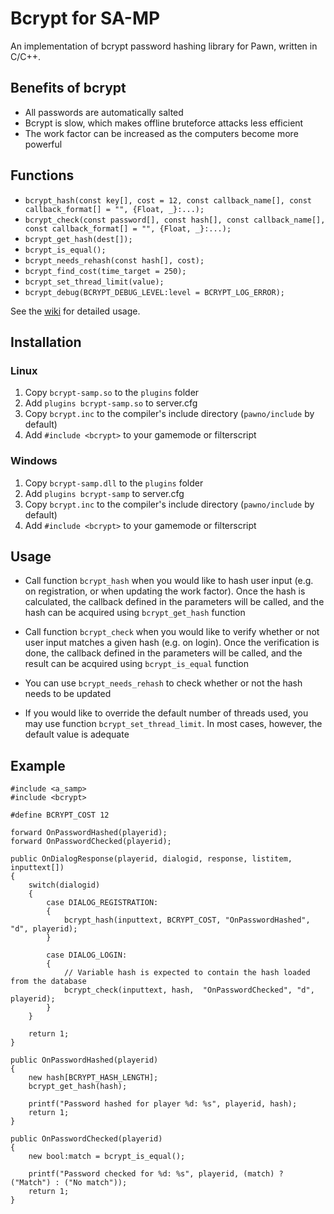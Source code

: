 # Bcrypt for SA-MP

An implementation of bcrypt password hashing library for Pawn, written in C/C++.

## Benefits of bcrypt

- All passwords are automatically salted
- Bcrypt is slow, which makes offline bruteforce attacks less efficient
- The work factor can be increased as the computers become more powerful

## Functions

- `bcrypt_hash(const key[], cost = 12, const callback_name[], const callback_format[] = "", {Float, _}:...);`
- `bcrypt_check(const password[], const hash[], const callback_name[], const callback_format[] = "", {Float, _}:...);`
- `bcrypt_get_hash(dest[]);`
- `bcrypt_is_equal();`
- `bcrypt_needs_rehash(const hash[], cost);`
- `bcrypt_find_cost(time_target = 250);`
- `bcrypt_set_thread_limit(value);`
- `bcrypt_debug(BCRYPT_DEBUG_LEVEL:level = BCRYPT_LOG_ERROR);`

See the [wiki](https://github.com/lassir/bcrypt-samp/wiki) for detailed usage.

## Installation

### Linux

1. Copy `bcrypt-samp.so` to the `plugins` folder
2. Add `plugins bcrypt-samp.so` to server.cfg
3. Copy `bcrypt.inc` to the compiler's include directory (`pawno/include` by default)
4. Add `#include <bcrypt>` to your gamemode or filterscript

### Windows

1. Copy `bcrypt-samp.dll` to the `plugins` folder
2. Add `plugins bcrypt-samp` to server.cfg
3. Copy `bcrypt.inc` to the compiler's include directory (`pawno/include` by default)
4. Add `#include <bcrypt>` to your gamemode or filterscript

## Usage

- Call function `bcrypt_hash` when you would like to hash user input (e.g. on registration, or when updating the work factor). Once the hash is calculated, the callback defined in the parameters will be called, and the hash can be acquired using `bcrypt_get_hash` function

- Call function `bcrypt_check` when you would like to verify whether or not user input matches a given hash (e.g. on login). Once the verification is done, the callback defined in the parameters will be called, and the result can be acquired using `bcrypt_is_equal` function

- You can use `bcrypt_needs_rehash` to check whether or not the hash needs to be updated

- If you would like to override the default number of threads used, you may use function `bcrypt_set_thread_limit`. In most cases, however, the default value is adequate

## Example

```Pawn
#include <a_samp>
#include <bcrypt>

#define BCRYPT_COST 12

forward OnPasswordHashed(playerid);
forward OnPasswordChecked(playerid);

public OnDialogResponse(playerid, dialogid, response, listitem, inputtext[])
{
    switch(dialogid)
    {
        case DIALOG_REGISTRATION:
        {
			bcrypt_hash(inputtext, BCRYPT_COST, "OnPasswordHashed", "d", playerid);
        }

        case DIALOG_LOGIN:
        {
            // Variable hash is expected to contain the hash loaded from the database
            bcrypt_check(inputtext, hash,  "OnPasswordChecked", "d", playerid);
        }
    }

    return 1;
}

public OnPasswordHashed(playerid)
{
	new hash[BCRYPT_HASH_LENGTH];
	bcrypt_get_hash(hash);

	printf("Password hashed for player %d: %s", playerid, hash);
	return 1;
}

public OnPasswordChecked(playerid)
{
	new bool:match = bcrypt_is_equal();

	printf("Password checked for %d: %s", playerid, (match) ? ("Match") : ("No match"));
	return 1;
}
```
